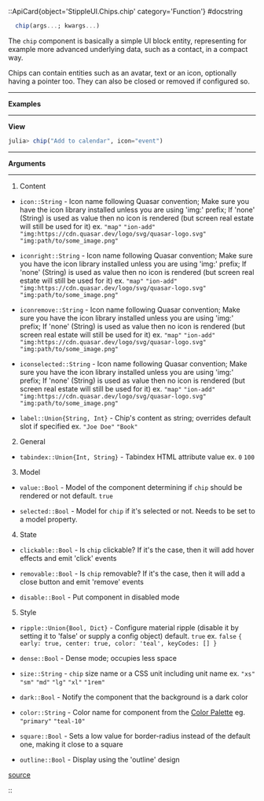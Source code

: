 

::ApiCard{object='StippleUI.Chips.chip' category='Function'}
#docstring



```julia
  chip(args...; kwargs...)
```


The `chip` component is basically a simple UI block entity, representing for example more advanced underlying data, such as a contact, in a compact way.

Chips can contain entities such as an avatar, text or an icon, optionally having a pointer too. They can also be closed or removed if configured so.


---


**Examples**


---


**View**

```julia
julia> chip("Add to calendar", icon="event")
```



---


**Arguments**


---

1. Content
  - `icon::String` - Icon name following Quasar convention; Make sure you have the icon library installed unless you are using &#39;img:&#39; prefix; If &#39;none&#39; (String) is used as value then no icon is rendered (but screen real estate will still be used for it) ex. `"map"` `"ion-add"` `"img:https://cdn.quasar.dev/logo/svg/quasar-logo.svg"` `"img:path/to/some_image.png"`
    
  - `iconright::String` - Icon name following Quasar convention; Make sure you have the icon library installed unless you are using &#39;img:&#39; prefix; If &#39;none&#39; (String) is used as value then no icon is rendered (but screen real estate will still be used for it) ex. `"map"` `"ion-add"` `"img:https://cdn.quasar.dev/logo/svg/quasar-logo.svg"` `"img:path/to/some_image.png"`
    
  - `iconremove::String` - Icon name following Quasar convention; Make sure you have the icon library installed unless you are using &#39;img:&#39; prefix; If &#39;none&#39; (String) is used as value then no icon is rendered (but screen real estate will still be used for it) ex. `"map"` `"ion-add"` `"img:https://cdn.quasar.dev/logo/svg/quasar-logo.svg"` `"img:path/to/some_image.png"`
    
  - `iconselected::String` - Icon name following Quasar convention; Make sure you have the icon library installed unless you are using &#39;img:&#39; prefix; If &#39;none&#39; (String) is used as value then no icon is rendered (but screen real estate will still be used for it) ex. `"map"` `"ion-add"` `"img:https://cdn.quasar.dev/logo/svg/quasar-logo.svg"` `"img:path/to/some_image.png"`
    
  - `label::Union{String, Int}` - Chip&#39;s content as string; overrides default slot if specified ex. `"Joe Doe"` `"Book"`
    
  
2. General
  - `tabindex::Union{Int, String}` - Tabindex HTML attribute value ex. `0` `100`
    
  
3. Model
  - `value::Bool` - Model of the component determining if `chip` should be rendered or not default. `true`
    
  - `selected::Bool` - Model for `chip` if it&#39;s selected or not. Needs to be set to a model property.
    
  
4. State
  - `clickable::Bool` - Is `chip` clickable? If it&#39;s the case, then it will add hover effects and emit &#39;click&#39; events
    
  - `removable::Bool` - Is `chip` removable? If it&#39;s the case, then it will add a close button and emit &#39;remove&#39; events
    
  - `disable::Bool` - Put component in disabled mode
    
  
5. Style
  - `ripple::Union{Bool, Dict}` - Configure material ripple (disable it by setting it to &#39;false&#39; or supply a config object) default. `true` ex. `false` `{ early: true, center: true, color: 'teal', keyCodes: [] }`
    
  - `dense::Bool` - Dense mode; occupies less space
    
  - `size::String` - `chip` size name or a CSS unit including unit name ex. `"xs"` `"sm"` `"md"` `"lg"` `"xl"` `"1rem"`
    
  - `dark::Bool` - Notify the component that the background is a dark color
    
  - `color::String` - Color name for component from the [Color Palette](https://quasar.dev/style/color-palette) eg. `"primary"` `"teal-10"`
    
  - `square::Bool` - Sets a low value for border-radius instead of the default one, making it close to a square
    
  - `outline::Bool` - Display using the &#39;outline&#39; design
    
  


[source](https://github.com/GenieFramework/StippleUI.jl/blob/v0.24.2/src/Chips.jl#L10-L54)

::
